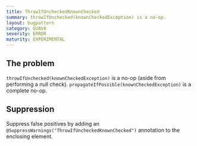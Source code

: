 ```yaml
---
title: ThrowIfUncheckedKnownChecked
summary: throwIfUnchecked(knownCheckedException) is a no-op.
layout: bugpattern
category: GUAVA
severity: ERROR
maturity: EXPERIMENTAL
---
```


<!--
*** AUTO-GENERATED, DO NOT MODIFY ***
To make changes, edit the @BugPattern annotation or the explanation in docs/bugpattern.
-->

## The problem
`throwIfUnchecked(knownCheckedException)` is a no-op (aside from performing a null check). `propagateIfPossible(knownCheckedException)` is a complete no-op.

## Suppression
Suppress false positives by adding an `@SuppressWarnings("ThrowIfUncheckedKnownChecked")` annotation to the enclosing element.
